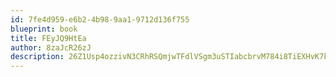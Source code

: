 ```yaml
---
id: 7fe4d959-e6b2-4b98-9aa1-9712d136f755
blueprint: book
title: FEyJQ9HtEa
author: 8zaJcR26zJ
description: 26Z1Usp4ozzivN3CRhRSQmjwTFdlVSgm3uSTIabcbrvM784i8TiEXHvK7kuiglQ72tEanOG70A8T3uDMXVLbohF504HMAq8eINUR
---
```

